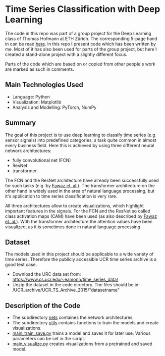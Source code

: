 # Time Series Classification with Deep Learning

The code in this repo was part of a group project for the Deep Learning class of Thomas Hofmann at ETH Zürich. The corresponding 5-page hand in can be read [here](report_group_project.pdf). In this repo I present code which has been written by me. Most of it has also been used for parts of the group project, but here I created a stand-alone project with a slightly different focus.

Parts of the code which are based on or copied from other people's work are marked as such in comments.

## Main Technologies Used

- Language: Python
- Visualization: Matplotlib
- Analysis and Modelling: PyTorch, NumPy

## Summary

The goal of this project is to use deep learning to classify time series (e.g. sensor signals) into predefined categories, a task quite common in almost every business field. Here this is achieved by using three different neural network architectures:
- fully convolutional net (FCN)
- ResNet
- transformer

The FCN and the ResNet architecture have already been successfully used for such tasks (e.g. by [Fawaz et. al.](https://github.com/hfawaz/dl-4-tsc)). The transformer architecture on the other hand is widely used in the area of natural language processing, but it's application to time series classification is very rare.

All three architectures allow to create visualizations, which highlight important features in the signals. For the FCN and the ResNet so called class activation maps (CAM) have been used (as also described by [Fawaz et. al.](https://github.com/hfawaz/dl-4-tsc)). With the transformer architecture the attention values have been visualized, as it is sometimes done in natural language processing.

## Dataset

The models used in this project should be applicable to a wide variety of time series. Therefore the publicly accessible UCR time series archive is a good test case.

- Download the URC data set from: https://www.cs.ucr.edu/~eamonn/time_series_data/
- Unzip the dataset in the code directory. The files should be in: /UCR_archive/UCR_TS_Archive_2015/"datasetname"


## Description of the Code
- The subdirectory [nets](nets) containes the network architectures.
- The subdirectory [utils](utils) contains functions to train the models and create visualizations.
- [main_train_save.py](main_train_save.py) trains a model and saves it for later use. Various parameters can be set in the script.
- [main_visualize.py](main_visualize.py) creates visualizations from a pretrained and saved model.

